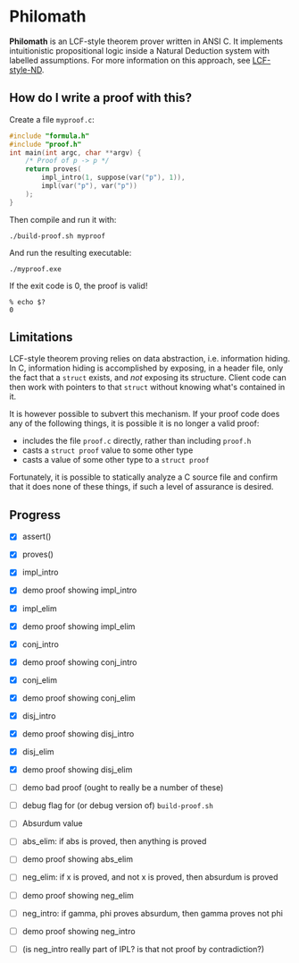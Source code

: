 Philomath
=========

**Philomath** is an LCF-style theorem prover written in ANSI C.  It implements
intuitionistic propositional logic inside a Natural Deduction system with
labelled assumptions.  For more information on this approach, see
[LCF-style-ND](https://github.com/cpressey/LCF-style-ND).

How do I write a proof with this?
---------------------------------

Create a file `myproof.c`:

```c
#include "formula.h"
#include "proof.h"
int main(int argc, char **argv) {
    /* Proof of p -> p */
    return proves(
        impl_intro(1, suppose(var("p"), 1)),
        impl(var("p"), var("p"))
    );
}
```

Then compile and run it with:

    ./build-proof.sh myproof

And run the resulting executable:

    ./myproof.exe

If the exit code is 0, the proof is valid!

    % echo $?
    0

Limitations
-----------

LCF-style theorem proving relies on data abstraction, i.e. information hiding.
In C, information hiding is accomplished by exposing, in a header file, only the
fact that a `struct` exists, and *not* exposing its structure.  Client code can then
work with pointers to that `struct` without knowing what's contained in it.

It is however possible to subvert this mechanism.  If your proof code does any of
the following things, it is possible it is no longer a valid proof:

*   includes the file `proof.c` directly, rather than including `proof.h`
*   casts a `struct proof` value to some other type
*   casts a value of some other type to a `struct proof`

Fortunately, it is possible to statically analyze a C source file and confirm
that it does none of these things, if such a level of assurance is desired.

Progress
--------

- [x] assert()
- [x] proves()

- [x] impl_intro
- [x] demo proof showing impl_intro
- [x] impl_elim
- [x] demo proof showing impl_elim

- [x] conj_intro
- [x] demo proof showing conj_intro
- [x] conj_elim
- [x] demo proof showing conj_elim

- [x] disj_intro
- [x] demo proof showing disj_intro
- [x] disj_elim
- [x] demo proof showing disj_elim

- [ ] demo bad proof (ought to really be a number of these)
- [ ] debug flag for (or debug version of) `build-proof.sh`

- [ ] Absurdum value
- [ ] abs_elim: if abs is proved, then anything is proved
- [ ] demo proof showing abs_elim
- [ ] neg_elim: if x is proved, and not x is proved, then absurdum is proved
- [ ] demo proof showing neg_elim
- [ ] neg_intro: if gamma, phi proves absurdum, then gamma proves not phi
- [ ] demo proof showing neg_intro
- [ ] (is neg_intro really part of IPL? is that not proof by contradiction?)
